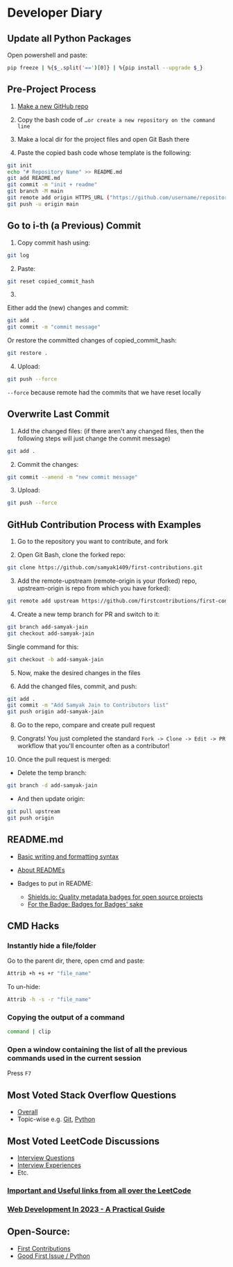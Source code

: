 # Developer Diary


## Update all Python Packages

Open powershell and paste:
```bash
pip freeze | %{$_.split('==')[0]} | %{pip install --upgrade $_}
```


## Pre-Project Process

1) [Make a new GitHub repo](https://github.com/new)

2) Copy the bash code of `…or create a new repository on the command line`

3) Make a local dir for the project files and open Git Bash there

4) Paste the copied bash code whose template is the following:
```bash
git init
echo "# Repository Name" >> README.md
git add README.md
git commit -m "init + readme"
git branch -M main
git remote add origin HTTPS_URL ("https://github.com/username/repository-name.git")
git push -u origin main
```


## Go to i-th (a Previous) Commit

1) Copy commit hash using:
```bash
git log
```

2) Paste:
```bash
git reset copied_commit_hash
```

3) 
Either add the (new) changes and commit:
```bash
git add .
git commit -m "commit message"
```
Or restore the committed changes of copied_commit_hash:
```bash
git restore .
```

4) Upload:
```bash
git push --force
```
`--force` because remote had the commits that we have reset locally


## Overwrite Last Commit

1) Add the changed files: (if there aren't any changed files, then the following steps will just change the commit message)
```bash
git add .
```

2) Commit the changes:
```bash
git commit --amend -m "new commit message"
```

3) Upload:
```bash
git push --force
```


## GitHub Contribution Process with Examples

1) Go to the repository you want to contribute, and fork

2) Open Git Bash, clone the forked repo:
```bash
git clone https://github.com/samyak1409/first-contributions.git
```

3) Add the remote-upstream (remote-origin is your (forked) repo, upstream-origin is repo from which you have forked):
```bash
git remote add upstream https://github.com/firstcontributions/first-contributions.git
```

4) Create a new temp branch for PR and switch to it:
```bash
git branch add-samyak-jain
git checkout add-samyak-jain
```
Single command for this: 
```bash
git checkout -b add-samyak-jain
```

5) Now, make the desired changes in the files

6) Add the changed files, commit, and push:
```bash
git add .
git commit -m "Add Samyak Jain to Contributors list"
git push origin add-samyak-jain
```

8) Go to the repo, compare and create pull request

9) Congrats! You just completed the standard `Fork -> Clone -> Edit -> PR` workflow that you'll encounter often as a contributor!

10) Once the pull request is merged:
- Delete the temp branch:
```bash
git branch -d add-samyak-jain
```
- And then update origin:
```bash
git pull upstream
git push origin
```


## README.md

- [Basic writing and formatting syntax](https://docs.github.com/en/github/writing-on-github/getting-started-with-writing-and-formatting-on-github/basic-writing-and-formatting-syntax)

- [About READMEs](https://docs.github.com/en/github/creating-cloning-and-archiving-repositories/creating-a-repository-on-github/about-readmes)

- Badges to put in README:
    - [Shields.io: Quality metadata badges for open source projects](https://shields.io)
    - [For the Badge: Badges for Badges' sake](https://forthebadge.com)


## CMD Hacks

### Instantly hide a file/folder

Go to the parent dir, there, open cmd and paste:
```bash
Attrib +h +s +r "file_name"
```

To un-hide:
```bash
Attrib -h -s -r "file_name"
```

### Copying the output of a command

```bash
command | clip
```

### Open a window containing the list of all the previous commands used in the current session

Press `F7`


## Most Voted Stack Overflow Questions

- [Overall](https://stackoverflow.com/questions?tab=Votes)
- Topic-wise e.g. [Git](https://stackoverflow.com/questions/tagged/git?sort=MostVotes), [Python](https://stackoverflow.com/questions/tagged/python?sort=MostVotes)


## Most Voted LeetCode Discussions

- [Interview Questions](https://leetcode.com/discuss/interview-question?orderBy=most_votes)
- [Interview Experiences](https://leetcode.com/discuss/interview-experience?orderBy=most_votes)
- Etc.

### [Important and Useful links from all over the LeetCode](https://leetcode.com/discuss/general-discussion/665604/Important-and-Useful-links-from-all-over-the-LeetCode)

### [Web Development In 2023 - A Practical Guide](https://youtu.be/u72H_zZzkcw)


## Open-Source:

- [First Contributions](https://firstcontributions.github.io/#project-list)
- [Good First Issue / Python](https://goodfirstissue.dev/language/python)
